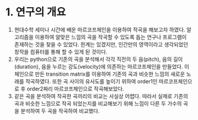 # 1. 연구의 개요

1) 현대수학 세미나 시간에 배운 마르코프체인을 이용하여 작곡을 해보고자 하였다. 알고리즘을 이용하여 알맞은 느낌의 곡을 작곡할 수 있도록 돕는 연구나 프로그램이 존재하는 것을 찾을 수 있었다. 한계는 있겠지만, 인간만의 영역이라고 생각되었던 창작을 컴퓨터를 통해 할 수 있게 된 것이다. 
2) 우리는 python으로 기존의 곡을 분석해서 각각 직전의 두 음(pitch), 음의 길이(duration), 음을 누르는 강도(velocity)에 의존하는 마르코프체인을 만들었다. 이 체인으로 만든 transition matrix를 이용하여 기존의 곡과 비슷한 느낌의 새로운 노래를 작곡하였다. 또한 곡 사이의 유사도를 높이기 위하여 order1인 마르코프체인으로 후 order2짜리 마르코프체인으로 작곡해보았다. 
3) 같은 곡을 분석하여 작곡한 곡끼리의 비교는 사실상 어렵다. 따라서 실제로 기존의 곡과 비슷한 느낌으로 작곡 되었는지를 비교해보기 위해 느낌이 다른 두 가수의 곡을 분석하여 두 곡을 작곡하여 비교했다. 
